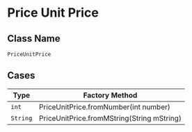 
# Price Unit Price

## Class Name

`PriceUnitPrice`

## Cases

| Type | Factory Method |
|  --- | --- |
| `int` | PriceUnitPrice.fromNumber(int number) |
| `String` | PriceUnitPrice.fromMString(String mString) |

